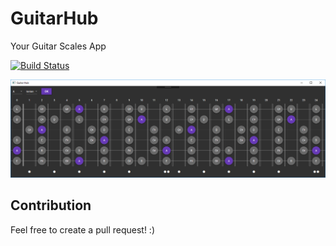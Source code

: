 # GuitarHub
Your Guitar Scales App

[![Build Status](https://dev.azure.com/FrediMachado/GuitarHub/_apis/build/status/GuitarHub-CI?branchName=master)](https://dev.azure.com/FrediMachado/GuitarHub/_build/latest?definitionId=6&branchName=master)

![Screenshot](https://raw.githubusercontent.com/fredimachado/GuitarHub/master/assets/screenshot.png)

## Contribution
Feel free to create a pull request! :)
